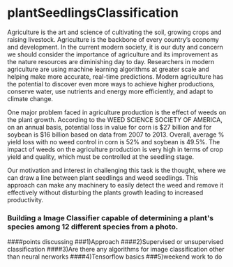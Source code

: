 # plantSeedlingsClassification
Agriculture is the art and science of cultivating the soil, growing crops and raising livestock. Agriculture is the backbone of every country’s economy and development. In the current modern society, it is our duty and concern we should consider the importance of agriculture and its improvement as the nature resources are diminishing day to day. Researchers in modern agriculture are using machine learning algorithms at greater scale and helping make more accurate, real-time predictions. Modern agriculture has the potential to discover even more ways to achieve higher productions, conserve water, use nutrients and energy more efficiently, and adapt to climate change.

One major problem faced in agriculture production is the effect of weeds on the plant growth. According to the WEED SCIENCE SOCIETY OF AMERICA, on an annual basis, potential loss in value for corn is $27 billion and for soybean is $16 billion based on data from 2007 to 2013. Overall, average % yield loss with no weed control in corn is 52% and soybean is 49.5%. The impact of weeds on the agriculture production is very high in terms of crop yield and quality, which must be controlled at the seedling stage.

Our motivation and interest in challenging this task is the thought, where we can draw a line between plant seedlings and weed seedlings. This approach can make any machinery to easily detect the weed and remove it effectively without disturbing the plants growth leading to increased productivity.

### Building a Image Classifier capable of determining a plant's species among 12 different species from a photo.
####points discussing
###1)Approach
####2)Supervised or unsupervised classification
####3)Are there any algorithms for image classification other than neural nerworks
####4)Tensorflow basics
###5)weekend work to do
